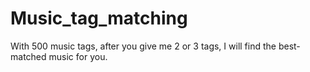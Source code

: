 # Music_tag_matching
With 500 music tags, after you give me 2 or 3 tags, I will find the best-matched music for you.
